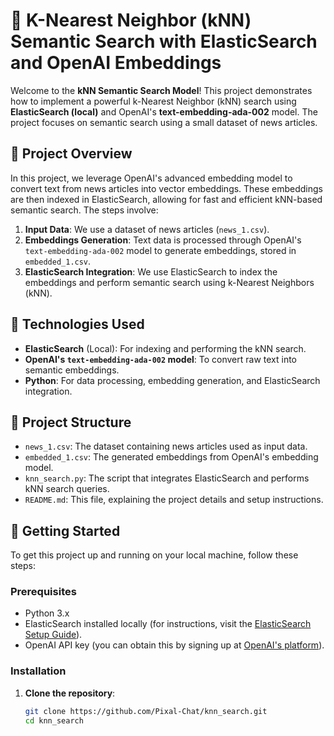 # 📰 K-Nearest Neighbor (kNN) Semantic Search with ElasticSearch and OpenAI Embeddings

Welcome to the **kNN Semantic Search Model**! This project demonstrates how to implement a powerful k-Nearest Neighbor (kNN) search using **ElasticSearch (local)** and OpenAI's **text-embedding-ada-002** model. The project focuses on semantic search using a small dataset of news articles.

## 🌟 Project Overview

In this project, we leverage OpenAI's advanced embedding model to convert text from news articles into vector embeddings. These embeddings are then indexed in ElasticSearch, allowing for fast and efficient kNN-based semantic search. The steps involve:

1. **Input Data**: We use a dataset of news articles (`news_1.csv`).
2. **Embeddings Generation**: Text data is processed through OpenAI's `text-embedding-ada-002` model to generate embeddings, stored in `embedded_1.csv`.
3. **ElasticSearch Integration**: We use ElasticSearch to index the embeddings and perform semantic search using k-Nearest Neighbors (kNN).

## 🔧 Technologies Used

- **ElasticSearch** (Local): For indexing and performing the kNN search.
- **OpenAI's `text-embedding-ada-002` model**: To convert raw text into semantic embeddings.
- **Python**: For data processing, embedding generation, and ElasticSearch integration.

## 📂 Project Structure

- `news_1.csv`: The dataset containing news articles used as input data.
- `embedded_1.csv`: The generated embeddings from OpenAI's embedding model.
- `knn_search.py`: The script that integrates ElasticSearch and performs kNN search queries.
- `README.md`: This file, explaining the project details and setup instructions.

## 🚀 Getting Started

To get this project up and running on your local machine, follow these steps:

### Prerequisites

- Python 3.x
- ElasticSearch installed locally (for instructions, visit the [ElasticSearch Setup Guide](https://www.elastic.co/guide/en/elasticsearch/reference/current/getting-started.html)).
- OpenAI API key (you can obtain this by signing up at [OpenAI's platform](https://platform.openai.com)).

### Installation

1. **Clone the repository**:
   ```bash
   git clone https://github.com/Pixal-Chat/knn_search.git
   cd knn_search
